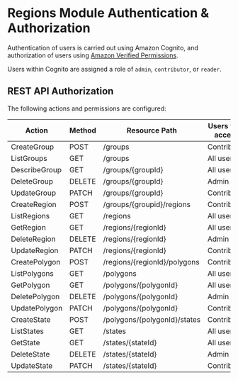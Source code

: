 # Regions Module Authentication & Authorization

Authentication of users is carried out using Amazon Cognito, and authorization of users using [Amazon Verified Permissions](https://docs.aws.amazon.com/verifiedpermissions/latest/userguide/what-is-avp.html).

Users within Cognito are assigned a role of `admin`, `contributor`, or `reader`.

## REST API Authorization

The following actions and permissions are configured:

| Action        | Method | Resource Path                | Users with access |
|---------------|--------|------------------------------|-------------------|
| CreateGroup   | POST   | /groups                      | Contributor       |
| ListGroups    | GET    | /groups                      | All users         |
| DescribeGroup | GET    | /groups/{groupId}            | All users         |
| DeleteGroup   | DELETE | /groups/{groupId}            | Admin             |
| UpdateGroup   | PATCH  | /groups/{groupId}            | Contributor       |
| CreateRegion  | POST   | /groups/{groupid}/regions    | Contributor       |
| ListRegions   | GET    | /regions                     | All users         |
| GetRegion     | GET    | /regions/{regionId}          | All users         |
| DeleteRegion  | DELETE | /regions/{regionId}          | Admin             |
| UpdateRegion  | PATCH  | /regions/{regionId}          | Contributor       |
| CreatePolygon | POST   | /regions/{regionId}/polygons | Contributor       |
| ListPolygons  | GET    | /polygons                    | All users         |
| GetPolygon    | GET    | /polygons/{polygonId}        | All users         |
| DeletePolygon | DELETE | /polygons/{polygonId}        | Admin             |
| UpdatePolygon | PATCH  | /polygons/{polygonId}        | Contributor       |
| CreateState   | POST   | /polygons/{polygonId}/states | Contributor       |
| ListStates    | GET    | /states                      | All users         |
| GetState      | GET    | /states/{stateId}            | All users         |
| DeleteState   | DELETE | /states/{stateId}            | Admin             |
| UpdateState   | PATCH  | /states/{stateId}            | Contributor       |
